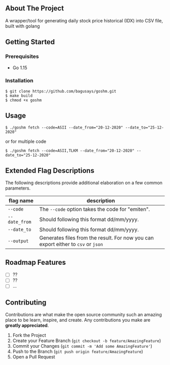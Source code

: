 ## About The Project
A wrapper/tool for generating daily stock price historical (IDX) into CSV file, built with golang

<!-- GETTING STARTED -->
## Getting Started
### Prerequisites
* Go 1.15

### Installation
```
$ git clone https://github.com/bagusays/goshm.git
$ make build
$ chmod +x goshm
```

## Usage

```
$ ./goshm fetch --code=ASII --date_from="20-12-2020" --date_to="25-12-2020"
```

or for multiple code
```
$ ./goshm fetch --code=ASII,TLKM --date_from="20-12-2020" --date_to="25-12-2020"
```

Extended Flag Descriptions
--------------------------

The following descriptions provide additional elaboration on a few common parameters.

| flag name  | description  |
|---|---|
| `--code`  | The `--code` option takes the code for "emiten". |
| `--date_from`  | Should following this format dd/mm/yyyy. |
| `--date_to`  |  Should following this format dd/mm/yyyy. |
| `--output` | Generates files from the result. For now you can export either to `csv` or `json` |

## Roadmap Features
- [ ] ??
- [ ] ??
- [ ] ...

<!-- CONTRIBUTING -->
## Contributing

Contributions are what make the open source community such an amazing place to be learn, inspire, and create. Any contributions you make are **greatly appreciated**.

1. Fork the Project
2. Create your Feature Branch (`git checkout -b feature/AmazingFeature`)
3. Commit your Changes (`git commit -m 'Add some AmazingFeature'`)
4. Push to the Branch (`git push origin feature/AmazingFeature`)
5. Open a Pull Request